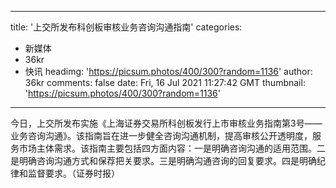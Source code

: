 
---
title: '上交所发布科创板审核业务咨询沟通指南'
categories: 
 - 新媒体
 - 36kr
 - 快讯
headimg: 'https://picsum.photos/400/300?random=1136'
author: 36kr
comments: false
date: Fri, 16 Jul 2021 11:27:42 GMT
thumbnail: 'https://picsum.photos/400/300?random=1136'
---

<div>   
今日，上交所发布实施《上海证券交易所科创板发行上市审核业务指南第3号——业务咨询沟通》。该指南旨在进一步健全咨询沟通机制，提高审核公开透明度，服务市场主体需求。该指南主要包括四方面内容：一是明确咨询沟通的适用范围。二是明确咨询沟通方式和保荐把关要求。三是明确沟通咨询的回复要求。四是明确纪律和监督要求。（证券时报）  
</div>
            